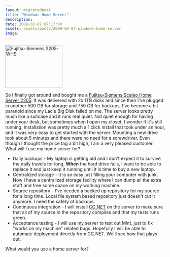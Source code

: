 ```yaml
---
layout: migratedpost
title: "Windows Home Server"
description:
date: 2009-02-07 07:17:00
assets: assets/posts/2009-02-07-windows-home-server
image: 
---
```


<p><img class="alignright size-medium wp-image-150" title="Fujitsu-Siemens 2205-WHS" src="http://litemedia.info/media/Default/Mint/405637-300x225.jpg" alt="Fujitsu-Siemens 2205-WHS" width="180" height="135" /></p>
<p>So I finally got around and bought me a <a href="http://www.fujitsu-siemens.lu/home/products/home_server/scaleo_homeserver.html">Fujitsu-Siemens Scaleo Home Server 2205</a>. It was delivered with 2x 1TB disks and since then I've plugged in another 500 GB for storage and 750 GB for backups. I've become a bit paranoid since my Lacie Big Disk failed on me.  The server looks pretty much like a suitcase and it runs real quiet. Not quiet enough for having under your desk, but sometimes when I open my closet, I wonder if it's still running.  Installation was pretty much a 1 click install that took under an hour, and it was very easy to get started with the server. Mounting a new drive took about 5 minutes and there were no need for a screwdriver. Even though I thought the price tag a bit high, I am a very pleased customer.  What will I use my home server for?</p>
<ul>
<li>Daily backups - My laptop is getting old and I don't expect it to survive the daily travels for long. <strong>When</strong> the hard drive fails, I want to be able to replace it and just keep it running until it is time to buy a new laptop.</li>
<li> Centralized storage - It is so easy just filling your computer with junk. Now I have a centralized storage facility where I can dump all the extra stuff and free some space on my working machine.</li>
<li>Source repository - I've needed a backed up repository for my source for a long time. Local file system based repository just doesn't cut it anymore. I need the safety of backups.</li>
<li>Continuous integration - I will install <a href="http://confluence.public.thoughtworks.org/display/CCNET/Welcome+to+CruiseControl.NET">CC.NET</a> on the server to make sure that all of my source in the repository compiles and that my tests runs green.</li>
<li>Acceptance testing - I will use my server to test out Mint, just to fix "works on my machine" related bugs. Hopefully I will be able to automate deployment directly from CC.NET. We'll see how that plays out.</li>
</ul>
<p>What would you use a home server for?</p>
